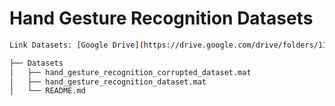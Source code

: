 # Hand Gesture Recognition Datasets

```bash
Link Datasets: [Google Drive](https://drive.google.com/drive/folders/1IyUM7Pd4lgo2Zb2aSyTBuXb4_vyg60tc?usp=drive_link)

├── Datasets
│   ├── hand_gesture_recognition_corrupted_dataset.mat
│   ├── hand_gesture_recognition_dataset.mat
│   └── README.md
```

